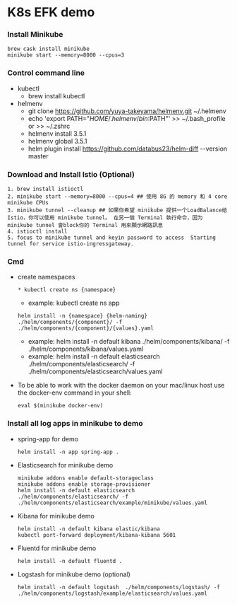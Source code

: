 # K8s EFK demo

### Install Minikube
```
brew cask install minikube
minikube start --memory=8000 --cpus=3
```
### Control command line
* kubectl
  * brew install kubectl
* helmenv
    * git clone https://github.com/yuya-takeyama/helmenv.git ~/.helmenv
    * echo 'export PATH="$HOME/.helmenv/bin:$PATH"' >> ~/.bash_profile or >> ~/.zshrc
    * helmenv install 3.5.1
    * helmenv global 3.5.1
    * helm plugin install https://github.com/databus23/helm-diff --version master
    
### Download and Install Istio (Optional)
  ```
  1. brew install istioctl
  2. minikube start --memory=8000 --cpus=4 ## 使用 8G 的 memory 和 4 core minikube CPUs
  3. minikube tunnel --cleanup ## 如果你希望 minikube 提供一个LoadBalance给 Istio，你可以使用 minikube tunnel。 在另一個 Terminal 執行命令，因为 minikube tunnel 會block你的 Terminal 用來顯示網路訊息
  4. istioctl install
  5. focus to minikube tunnel and keyin password to access  Starting tunnel for service istio-ingressgateway.
  ```
### Cmd
* create namespaces
  ```
  * kubectl create ns {namespace}
  ```
  * example: kubectl create ns app
  ```
  helm install -n {namespace} {helm-naming} ./helm/components/{component}/ -f ./helm/components/{component}/{values}.yaml
  ```
  * example: helm install -n default kibana ./helm/components/kibana/ -f ./helm/components/kibana/values.yaml
  * example: helm install -n default elasticsearch ./helm/components/elasticsearch/ -f ./helm/components/elasticsearch/values.yaml

* To be able to work with the docker daemon on your mac/linux host use the docker-env command in your shell:
  ```
  eval $(minikube docker-env)
  ```
### Install all log apps in minikube to demo
* spring-app for demo
  ```
  helm install -n app spring-app .
  ```
  
* Elasticsearch for minikube demo
  ```
  minikube addons enable default-storageclass
  minikube addons enable storage-provisioner
  helm install -n default elasticsearch ./helm/components/elasticsearch/ -f ./helm/components/elasticsearch/example/minikube/values.yaml
  ```
* Kibana for minikube demo
  ```
  helm install -n default kibana elastic/kibana
  kubectl port-forward deployment/kibana-kibana 5601
  ```
  
* Fluentd for minikube demo
  ```
  helm install -n default fluentd .
  ```
  
* Logstash for minikube demo (optional)
  ```
  helm install -n default logstash  ./helm/components/logstash/ -f ./helm/components/logstash/example/elasticsearch/values.yaml
  ```


